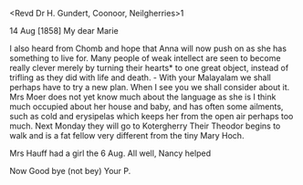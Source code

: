 
<Revd Dr H. Gundert, Coonoor, Neilgherries>1

 14 Aug [1858]
My dear Marie

I also heard from Chomb and hope that Anna will now push on as she has something to live for. Many people of weak intellect are seen to become really clever merely by turning their hearts* to one great object, instead of trifling as they did with life and death. - With your Malayalam we shall perhaps have to try a new plan. When I see you we shall consider about it. Mrs Moer does not yet know much about the language as she is I think much occupied about her house and baby, and has often some ailments, such as cold and erysipelas which keeps her from the open air perhaps too much. Next Monday they will go to Kotergherry Their Theodor begins to walk and is a fat fellow very different from the tiny Mary Hoch.

Mrs Hauff had a girl the 6 Aug. All well, Nancy helped

 Now Good bye (not bey)
 Your P.

